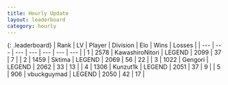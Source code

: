 ```yaml
---
title: Hourly Update
layout: leaderboard
category: hourly
---
```


{: .leaderboard}
| Rank | LV | Player | Division | Elo | Wins | Losses |
| --- | --- | --- | --- | --- | --- | --- |
| <span data-change="0">1</span> | 2578 | <span title="ID: 164871">KawashiroNitori</span> | LEGEND | <span data-change="-6">2099</span> | <span data-change="2">37</span> | <span data-change="1">7</span> |
| <span data-change="0">2</span> | 1459 | <span title="ID: 353063">Sktima</span> | LEGEND | <span data-change="0">2069</span> | <span data-change="0">56</span> | <span data-change="0">22</span> |
| <span data-change="0">3</span> | 1022 | <span title="ID: 294236">Gengori</span> | LEGEND | <span data-change="0">2062</span> | <span data-change="0">33</span> | <span data-change="0">13</span> |
| <span data-change="0">4</span> | 1306 | <span title="ID: 392407">Kunzut1k</span> | LEGEND | <span data-change="0">2051</span> | <span data-change="0">37</span> | <span data-change="0">9</span> |
| <span data-change="0">5</span> | 906 | <span title="ID: 418052">vbuckguymad</span> | LEGEND | <span data-change="0">2050</span> | <span data-change="0">42</span> | <span data-change="0">17</span> |